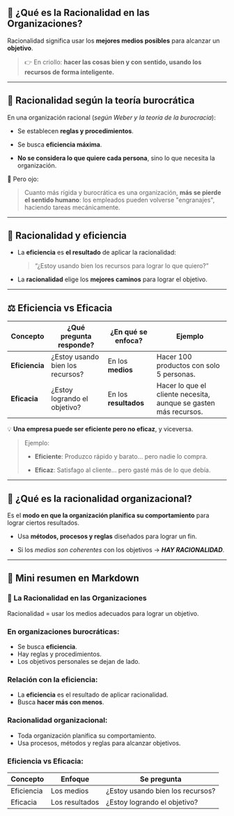 ## 🧠 ¿Qué es la Racionalidad en las Organizaciones?

Racionalidad significa usar los **mejores medios posibles** para alcanzar un **objetivo**.

> 👉 En criollo: **hacer las cosas bien y con sentido, usando los recursos de forma inteligente.**

---

## 🏢 Racionalidad según la teoría burocrática

En una organización racional (*según Weber y la teoría de la burocracia*):

- Se establecen **reglas y procedimientos**.
    
- Se busca **eficiencia máxima**.
    
- **No se considera lo que quiere cada persona**, sino lo que necesita la organización.
    

📌 Pero ojo:

> Cuanto más rígida y burocrática es una organización, **más se pierde el sentido humano**: los empleados pueden volverse "engranajes", haciendo tareas mecánicamente.

---

## 🧮 Racionalidad y eficiencia

- La **eficiencia** es **el resultado** de aplicar la racionalidad:
    
    > “¿Estoy usando bien los recursos para lograr lo que quiero?”
    
- La **racionalidad** elige los **mejores caminos** para lograr el objetivo.
    

---

## ⚖️ Eficiencia vs Eficacia

|Concepto|¿Qué pregunta responde?|¿En qué se enfoca?|Ejemplo|
|---|---|---|---|
|**Eficiencia**|¿Estoy usando bien los recursos?|En los **medios**|Hacer 100 productos con solo 5 personas.|
|**Eficacia**|¿Estoy logrando el objetivo?|En los **resultados**|Hacer lo que el cliente necesita, aunque se gasten más recursos.|

💡 **Una empresa puede ser eficiente pero no eficaz**, y viceversa.

> Ejemplo:
> 
> - **Eficiente**: Produzco rápido y barato... pero nadie lo compra.
>     
> - **Eficaz**: Satisfago al cliente... pero gasté más de lo que debía.
>     

---

## 🧩 ¿Qué es la racionalidad organizacional?

Es el **modo en que la organización planifica su comportamiento** para lograr ciertos resultados.

- Usa **métodos, procesos y reglas** diseñados para lograr un fin.
    
- Si los *medios son coherentes* con los objetivos → ***HAY RACIONALIDAD***.
    

---

## 📝 Mini resumen en Markdown

### 🧠 La Racionalidad en las Organizaciones

Racionalidad = usar los medios adecuados para lograr un objetivo.

### En organizaciones burocráticas:
- Se busca **eficiencia**.
- Hay reglas y procedimientos.
- Los objetivos personales se dejan de lado.

### Relación con la eficiencia:
- La **eficiencia** es el resultado de aplicar racionalidad.
- Busca **hacer más con menos**.

### Racionalidad organizacional:
- Toda organización planifica su comportamiento.
- Usa procesos, métodos y reglas para alcanzar objetivos.

### Eficiencia vs Eficacia:

| Concepto    | Enfoque        | Se pregunta           |
|-------------|----------------|------------------------|
| Eficiencia  | Los medios     | ¿Estoy usando bien los recursos? |
| Eficacia    | Los resultados | ¿Estoy logrando el objetivo?     |
